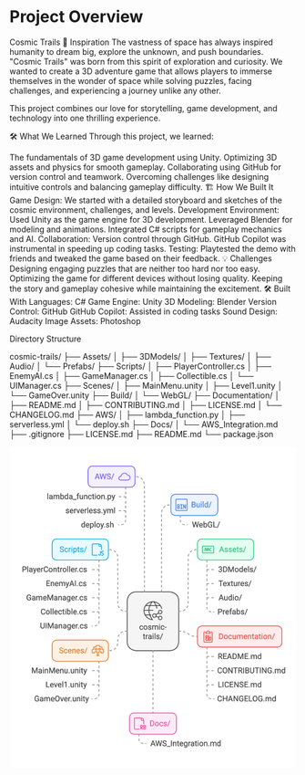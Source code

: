 # Project Overview

Cosmic Trails
🚀 Inspiration
The vastness of space has always inspired humanity to dream big, explore the unknown, and push boundaries. "Cosmic Trails" was born from this spirit of exploration and curiosity. We wanted to create a 3D adventure game that allows players to immerse themselves in the wonder of space while solving puzzles, facing challenges, and experiencing a journey unlike any other.

This project combines our love for storytelling, game development, and technology into one thrilling experience.

🛠️ What We Learned
Through this project, we learned:

The fundamentals of 3D game development using Unity.
Optimizing 3D assets and physics for smooth gameplay.
Collaborating using GitHub for version control and teamwork.
Overcoming challenges like designing intuitive controls and balancing gameplay difficulty.
🏗️ How We Built It
Game Design:
We started with a detailed storyboard and sketches of the cosmic environment, challenges, and levels.
Development Environment:
Used Unity as the game engine for 3D development.
Leveraged Blender for modeling and animations.
Integrated C# scripts for gameplay mechanics and AI.
Collaboration:
Version control through GitHub.
GitHub Copilot was instrumental in speeding up coding tasks.
Testing:
Playtested the demo with friends and tweaked the game based on their feedback.
💡 Challenges
Designing engaging puzzles that are neither too hard nor too easy.
Optimizing the game for different devices without losing quality.
Keeping the story and gameplay cohesive while maintaining the excitement.
🛠️ Built With
Languages: C#
Game Engine: Unity
3D Modeling: Blender
Version Control: GitHub
GitHub Copilot: Assisted in coding tasks
Sound Design: Audacity
Image Assets: Photoshop

Directory Structure

cosmic-trails/
├── Assets/
│   ├── 3DModels/
│   ├── Textures/
│   ├── Audio/
│   └── Prefabs/
├── Scripts/
│   ├── PlayerController.cs
│   ├── EnemyAI.cs
│   ├── GameManager.cs
│   ├── Collectible.cs
│   └── UIManager.cs
├── Scenes/
│   ├── MainMenu.unity
│   ├── Level1.unity
│   └── GameOver.unity
├── Build/
│   └── WebGL/
├── Documentation/
│   ├── README.md
│   ├── CONTRIBUTING.md
│   ├── LICENSE.md
│   └── CHANGELOG.md
├── AWS/
│   ├── lambda_function.py
│   ├── serverless.yml
│   └── deploy.sh
├── Docs/
│   └── AWS_Integration.md
├── .gitignore
├── LICENSE.md
├── README.md
└── package.json

![Screenshot](screenshot.png)